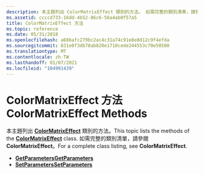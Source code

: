 ```yaml
---
description: 本主題列出 ColorMatrixEffect 類別的方法。 如需完整的類別清單，請參閱 ColorMatrixEffect。
ms.assetid: ccccd733-16dd-4b52-86c6-56a4ab0f57a5
title: ColorMatrixEffect 方法
ms.topic: reference
ms.date: 05/31/2018
ms.openlocfilehash: a68bafc279bc2ac4c31a74c91e8e8d12c9f4efda
ms.sourcegitcommit: 831e8f3db78ab820e1710cede244553c70e50500
ms.translationtype: MT
ms.contentlocale: zh-TW
ms.lasthandoff: 01/07/2021
ms.locfileid: "104991439"
---
```

# <a name="colormatrixeffect-methods"></a><span data-ttu-id="8535d-104">ColorMatrixEffect 方法</span><span class="sxs-lookup"><span data-stu-id="8535d-104">ColorMatrixEffect Methods</span></span>

<span data-ttu-id="8535d-105">本主題列出 [**ColorMatrixEffect**](/windows/desktop/api/gdipluseffects/nl-gdipluseffects-colormatrixeffect) 類別的方法。</span><span class="sxs-lookup"><span data-stu-id="8535d-105">This topic lists the methods of the [**ColorMatrixEffect**](/windows/desktop/api/gdipluseffects/nl-gdipluseffects-colormatrixeffect) class.</span></span> <span data-ttu-id="8535d-106">如需完整的類別清單，請參閱 **ColorMatrixEffect**。</span><span class="sxs-lookup"><span data-stu-id="8535d-106">For a complete class listing, see **ColorMatrixEffect**.</span></span>

-   [<span data-ttu-id="8535d-107">**GetParameters**</span><span class="sxs-lookup"><span data-stu-id="8535d-107">**GetParameters**</span></span>](/windows/desktop/api/Gdipluseffects/nf-gdipluseffects-colormatrixeffect-getparameters)
-   [<span data-ttu-id="8535d-108">**SetParameters**</span><span class="sxs-lookup"><span data-stu-id="8535d-108">**SetParameters**</span></span>](/windows/desktop/api/Gdipluseffects/nf-gdipluseffects-colormatrixeffect-setparameters)

 

 




